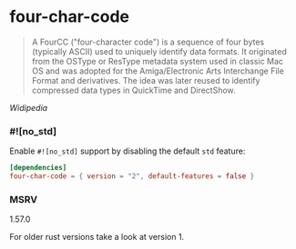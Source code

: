 # four-char-code

> A FourCC ("four-character code") is a sequence of four bytes (typically ASCII) used to uniquely identify data formats. It originated from the OSType or ResType metadata system used in classic Mac OS and was adopted for the Amiga/Electronic Arts Interchange File Format and derivatives. The idea was later reused to identify compressed data types in QuickTime and DirectShow.

*Widipedia*

### #![no_std]

Enable `#![no_std]` support by disabling the default `std` feature:

```toml
[dependencies]
four-char-code = { version = "2", default-features = false }
```

### MSRV

1.57.0

For older rust versions take a look at version 1.
